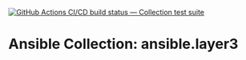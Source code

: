 [![GitHub Actions CI/CD build status — Collection test suite](https://github.com/ansible-collection-migration/ansible.layer3/workflows/Collection%20test%20suite/badge.svg?branch=master)](https://github.com/ansible-collection-migration/ansible.layer3/actions?query=workflow%3A%22Collection%20test%20suite%22)

Ansible Collection: ansible.layer3
=================================================